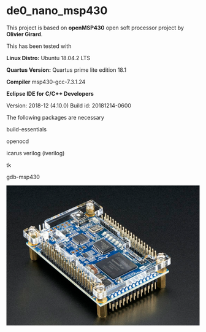 # de0_nano_msp430
This project is based on **openMSP430** open soft processor project by **Olivier Girard**.

This has been tested with

**Linux Distro:** Ubuntu 18.04.2 LTS

**Quartus Version:** Quartus prime lite edition 18.1

**Compiler** msp430-gcc-7.3.1.24

**Eclipse IDE for C/C++ Developers**

Version: 2018-12 (4.10.0)
Build id: 20181214-0600



The following packages are necessary

build-essentials

openocd

icarus verilog (iverilog)

tk

gdb-msp430

![de0_nano_board](de0_nano_board.png)


